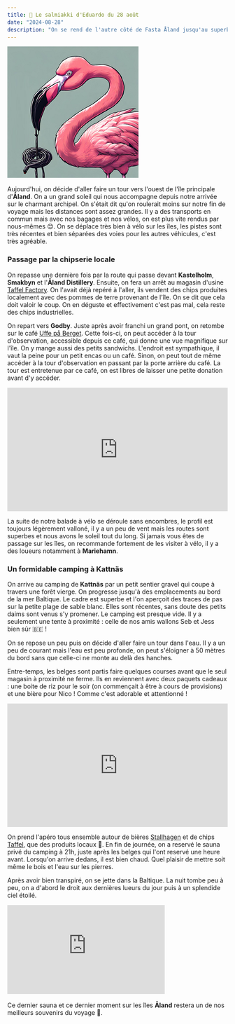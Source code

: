 ```yaml
---
title: 🍬 Le salmiakki d'Eduardo du 28 août
date: "2024-08-28"
description: "On se rend de l'autre côté de Fasta Åland jusqu'au superbe spot de Kattnäs !"
---
```


![Salmiakki d'Eduardo](../salmiakki_eduardo.png)

Aujourd'hui, on décide d'aller faire un tour vers l'ouest de l'île principale d'**Åland**. On a un grand soleil qui nous accompagne depuis notre arrivée sur le charmant archipel. On s'était dit qu'on roulerait moins sur notre fin de voyage mais les distances sont assez grandes. Il y a des transports en commun mais avec nos bagages et nos vélos, on est plus vite rendus par nous-mêmes 😊. On se déplace très bien à vélo sur les îles, les pistes sont très récentes et bien séparées des voies pour les autres véhicules, c'est très agréable.

### Passage par la chipserie locale
On repasse une dernière fois par la route qui passe devant **Kastelholm**, **Smakbyn** et l'**Åland Distillery**. Ensuite, on fera un arrêt au magasin d'usine [Taffel Factory](https://www.taffel.fi/). On l'avait déjà repéré à l'aller, ils vendent des chips produites localement avec des pommes de terre provenant de l'île. On se dit que cela doit valoir le coup. On en déguste et effectivement c'est pas mal, cela reste des chips industrielles.

On repart vers **Godby**. Juste après avoir franchi un grand pont, on retombe sur le café [Uffe på Berget](https://aland.se/platser/uffe-pa-berget/). Cette fois-ci, on peut accéder à la tour d'observation, accessible depuis ce café, qui donne une vue magnifique sur l'île. On y mange aussi des petits sandwichs. L'endroit est sympathique, il vaut la peine pour un petit encas ou un café. Sinon, on peut tout de même accéder à la tour d'observation en passant par la porte arrière du café. La tour est entretenue par ce café, on est libres de laisser une petite donation avant d'y accéder.

<div style="width: 100%; height: 0; position: relative; padding-bottom: 56%;"><iframe src="https://giphy.com/embed/pofMPRzF19s78eL5QM" style="top: 0; left: 0; width: 100%; height: 100%; position: absolute; border: 0;" allowfullscreen scrolling="no" allow="encrypted-media;" class="giphy-embed"></iframe></div>

La suite de notre balade à vélo se déroule sans encombres, le profil est toujours légèrement valloné, il y a un peu de vent mais les routes sont superbes et nous avons le soleil tout du long. Si jamais vous êtes de passage sur les îles, on recommande fortement de les visiter à vélo, il y a des loueurs notamment à **Mariehamn**.

### Un formidable camping à Kattnäs
On arrive au camping de **Kattnäs** par un petit sentier gravel qui coupe à travers une forêt vierge. On progresse jusqu'à des emplacements au bord de la mer Baltique. Le cadre est superbe et l'on aperçoit des traces de pas sur la petite plage de sable blanc. Elles sont récentes, sans doute des petits daims sont venus s'y promener. Le camping est presque vide. Il y a seulement une tente à proximité : celle de nos amis wallons Seb et Jess bien sûr 🇧🇪 !

On se repose un peu puis on décide d'aller faire un tour dans l'eau. Il y a un peu de courant mais l'eau est peu profonde, on peut s'éloigner à 50 mètres du bord sans que celle-ci ne monte au delà des hanches.

Entre-temps, les belges sont partis faire quelques courses avant que le seul magasin à proximité ne ferme. Ils en reviennent avec deux paquets cadeaux : une boite de riz pour le soir (on commençait à être à cours de provisions) et une bière pour Nico ! Comme c'est adorable et attentionné !

<div style="width: 100%; height: 0; position: relative; padding-bottom: 56%;"><iframe src="https://giphy.com/embed/vra43B4qa17k2p9RSk" style="top: 0; left: 0; width: 100%; height: 100%; position: absolute; border: 0;" allowfullscreen scrolling="no" allow="encrypted-media;" class="giphy-embed"></iframe></div>

On prend l'apéro tous ensemble autour de bières [Stallhagen](https://www.stallhagen.com/en/) et de chips [Taffel](https://www.taffel.fi/), que des produits locaux 🤗. En fin de journée, on a reservé le sauna privé du camping à 21h, juste après les belges qui l'ont reservé une heure avant. Lorsqu'on arrive dedans, il est bien chaud. Quel plaisir de mettre soit même le bois et l'eau sur les pierres.

Après avoir bien transpiré, on se jette dans la Baltique. La nuit tombe peu à peu, on a d'abord le droit aux dernières lueurs du jour puis à un splendide ciel étoilé.

<iframe width="360" height="202.5" src="https://www.youtube-nocookie.com/embed/Fpn1imb9qZg?si=uhF9getPgEEy_bs_" title="YouTube video player" frameborder="0" allow="accelerometer; autoplay; clipboard-write; encrypted-media; gyroscope; picture-in-picture; web-share"></iframe>

Ce dernier sauna et ce dernier moment sur les îles **Åland** restera un de nos meilleurs souvenirs du voyage 🤩.